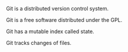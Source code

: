 Git is a distributed version control system.

Git is a free software distributed under the GPL.

Git has a mutable index called state.

Git tracks changes of files.

